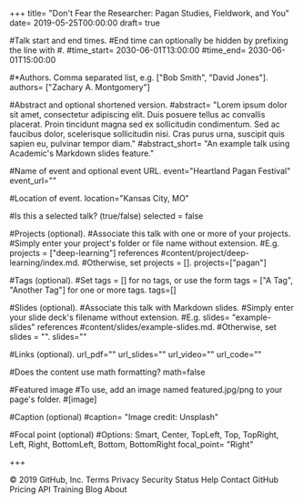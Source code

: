 +++ title= "Don't Fear the Researcher: Pagan Studies, Fieldwork, and You" 
date= 2019-05-25T00:00:00 
draft= true

#Talk start and end times. 
#End time can optionally be hidden by prefixing the line with #. 
#time_start= 2030-06-01T13:00:00 
#time_end= 2030-06-01T15:00:00

#*Authors. Comma separated list, e.g. ["Bob Smith", "David Jones"]. 
authors= ["Zachary A. Montgomery"]

#Abstract and optional shortened version. 
#abstract= "Lorem ipsum dolor sit amet, consectetur adipiscing elit. Duis posuere tellus ac convallis placerat. Proin tincidunt magna sed ex sollicitudin condimentum. Sed ac faucibus dolor, scelerisque sollicitudin nisi. Cras purus urna, suscipit quis sapien eu, pulvinar tempor diam."
#abstract_short= "An example talk using Academic's Markdown slides feature."

#Name of event and optional event URL. 
event="Heartland Pagan Festival" 
event_url=""

#Location of event. 
location="Kansas City, MO"

#Is this a selected talk? (true/false) 
selected = false

#Projects (optional). #Associate this talk with one or more of your projects. 
#Simply enter your project's folder or file name without extension. 
#E.g. projects = ["deep-learning"] references #content/project/deep-learning/index.md. 
#Otherwise, set projects = []. 
projects=["pagan"]

#Tags (optional). 
#Set tags = [] for no tags, or use the form tags = ["A Tag", "Another Tag"] for one or more tags. 
tags=[]

#Slides (optional). 
#Associate this talk with Markdown slides. 
#Simply enter your slide deck's filename without extension. 
#E.g. slides= "example-slides" references #content/slides/example-slides.md. 
#Otherwise, set slides = "". 
slides=""

#Links (optional). 
url_pdf="" 
url_slides="" 
url_video="" 
url_code=""

#Does the content use math formatting? 
math=false

#Featured image 
#To use, add an image named featured.jpg/png to your page's folder. 
#[image]

#Caption (optional) 
#caption= "Image credit: Unsplash"

#Focal point (optional) 
#Options: Smart, Center, TopLeft, Top, TopRight, Left, Right, BottomLeft, Bottom, BottomRight 
focal_point= "Right"

+++

© 2019 GitHub, Inc.
Terms
Privacy
Security
Status
Help
Contact GitHub
Pricing
API
Training
Blog
About
